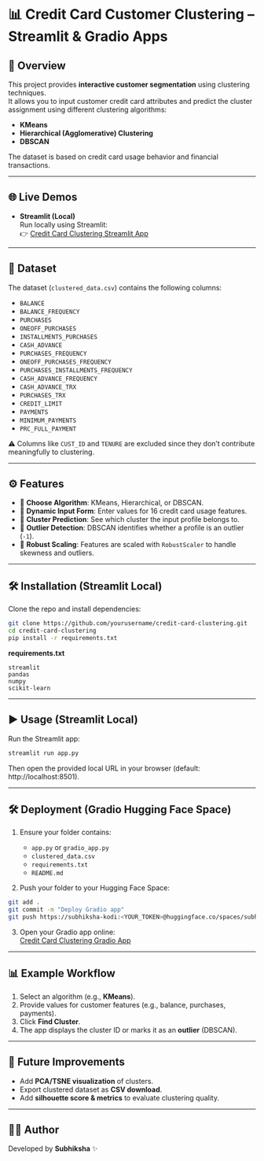 # 📊 Credit Card Customer Clustering – Streamlit & Gradio Apps

## 🚀 Overview
This project provides **interactive customer segmentation** using clustering techniques.  
It allows you to input customer credit card attributes and predict the cluster assignment using different clustering algorithms:  

- **KMeans**  
- **Hierarchical (Agglomerative) Clustering**  
- **DBSCAN**  

The dataset is based on credit card usage behavior and financial transactions.

---

## 🌐 Live Demos

- **Streamlit (Local)**  
Run locally using Streamlit:  
👉 [Credit Card Clustering Streamlit App](https://unsupervised-ml-clustering-tasks---credit-card-dataset-vstnmbq.streamlit.app/)

---

## 📂 Dataset
The dataset (`clustered_data.csv`) contains the following columns:

- `BALANCE`  
- `BALANCE_FREQUENCY`  
- `PURCHASES`  
- `ONEOFF_PURCHASES`  
- `INSTALLMENTS_PURCHASES`  
- `CASH_ADVANCE`  
- `PURCHASES_FREQUENCY`  
- `ONEOFF_PURCHASES_FREQUENCY`  
- `PURCHASES_INSTALLMENTS_FREQUENCY`  
- `CASH_ADVANCE_FREQUENCY`  
- `CASH_ADVANCE_TRX`  
- `PURCHASES_TRX`  
- `CREDIT_LIMIT`  
- `PAYMENTS`  
- `MINIMUM_PAYMENTS`  
- `PRC_FULL_PAYMENT`  

⚠️ Columns like `CUST_ID` and `TENURE` are excluded since they don’t contribute meaningfully to clustering.

---

## ⚙️ Features
- 🔹 **Choose Algorithm**: KMeans, Hierarchical, or DBSCAN.  
- 🔹 **Dynamic Input Form**: Enter values for 16 credit card usage features.  
- 🔹 **Cluster Prediction**: See which cluster the input profile belongs to.  
- 🔹 **Outlier Detection**: DBSCAN identifies whether a profile is an outlier (`-1`).  
- 🔹 **Robust Scaling**: Features are scaled with `RobustScaler` to handle skewness and outliers.  

---

## 🛠️ Installation (Streamlit Local)
Clone the repo and install dependencies:

```bash
git clone https://github.com/yourusername/credit-card-clustering.git
cd credit-card-clustering
pip install -r requirements.txt
```

**requirements.txt**
```
streamlit
pandas
numpy
scikit-learn
```

---

## ▶️ Usage (Streamlit Local)
Run the Streamlit app:

```bash
streamlit run app.py
```

Then open the provided local URL in your browser (default: http://localhost:8501).

---

## 🛠️ Deployment (Gradio Hugging Face Space)
1. Ensure your folder contains:  
   - `app.py` or `gradio_app.py`  
   - `clustered_data.csv`  
   - `requirements.txt`  
   - `README.md`  

2. Push your folder to your Hugging Face Space:

```bash
git add .
git commit -m "Deploy Gradio app"
git push https://subhiksha-kodi:<YOUR_TOKEN>@huggingface.co/spaces/subhiksha-kodi/unsupervised-ml-clustering-tasks
```

3. Open your Gradio app online:  
[Credit Card Clustering Gradio App](https://huggingface.co/spaces/subhiksha-kodi/unsupervised-ml-clustering-tasks)

---

## 📊 Example Workflow
1. Select an algorithm (e.g., **KMeans**).  
2. Provide values for customer features (e.g., balance, purchases, payments).  
3. Click **Find Cluster**.  
4. The app displays the cluster ID or marks it as an **outlier** (DBSCAN).  

---

## 🧠 Future Improvements
- Add **PCA/TSNE visualization** of clusters.  
- Export clustered dataset as **CSV download**.  
- Add **silhouette score & metrics** to evaluate clustering quality.  

---

## 👩‍💻 Author
Developed by **Subhiksha** ✨

